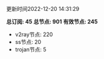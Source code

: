 更新时间2022-12-20 14:31:29

**总订阅: 45**
**总节点: 901**
**有效节点: 245**
- v2ray节点: 220
- ss节点: 20
- trojan节点: 5
